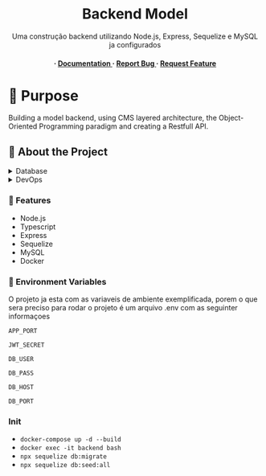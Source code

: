 <div align='center'>

<h1>Backend Model</h1>
<p>Uma construção backend utilizando Node.js, Express, Sequelize e MySQL ja configurados</p>

<h4> <span> · </span> <a href="https://github.com/gabgaleski/mybackend-model/blob/master/README.md"> Documentation </a> <span> · </span> <a href="https://github.com/gabgaleski/mybackend-model/issues"> Report Bug </a> <span> · </span> <a href="https://github.com/gabgaleski/mybackend-model/issues"> Request Feature </a> </h4>


</div>

# :notebook_with_decorative_cover: Purpose
Building a model backend, using CMS layered architecture, the Object-Oriented Programming paradigm and creating a Restfull API.


## :star2: About the Project
<details> <summary>Database</summary> <ul>
<li><a href="">MySQL</a></li>
</ul> </details>
<details> <summary>DevOps</summary> <ul>
<li><a href="">Docker Compose</a></li>
</ul> </details>

### :dart: Features
- Node.js
- Typescript
- Express
- Sequelize
- MySQL
- Docker



### :key: Environment Variables
O projeto ja esta com as variaveis de ambiente exemplificada, porem o que sera preciso para rodar o projeto é um arquivo .env com as seguinter informaçoes


`APP_PORT`

`JWT_SECRET`

`DB_USER`

`DB_PASS`

`DB_HOST`

`DB_PORT`

### Init

- `docker-compose up -d --build`
- `docker exec -it backend bash`
- `npx sequelize db:migrate`
- `npx sequelize db:seed:all`
